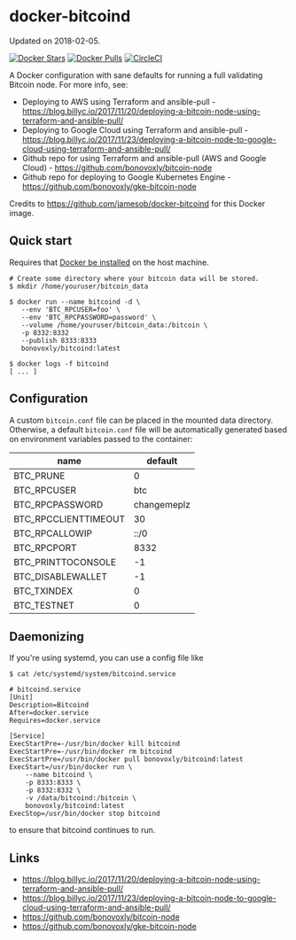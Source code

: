 
# docker-bitcoind

Updated on 2018-02-05.

[![Docker Stars](https://img.shields.io/docker/stars/mdance/bitcoind.svg)](https://hub.docker.com/r/mdance/bitcoind/)
[![Docker Pulls](https://img.shields.io/docker/pulls/mdance/bitcoind.svg)](https://hub.docker.com/r/mdance/bitcoind/)
[![CircleCI](https://circleci.com/gh/bonovoxly/docker-bitcoind/tree/master.svg?style=svg)](https://circleci.com/gh/bonovoxly/docker-bitcoind/tree/master)

A Docker configuration with sane defaults for running a full validating Bitcoin node. For more info, see:

- Deploying to AWS using Terraform and ansible-pull - <https://blog.billyc.io/2017/11/20/deploying-a-bitcoin-node-using-terraform-and-ansible-pull/>
- Deploying to Google Cloud using Terraform and ansible-pull - <https://blog.billyc.io/2017/11/23/deploying-a-bitcoin-node-to-google-cloud-using-terraform-and-ansible-pull/>
- Github repo for using Terraform and ansible-pull (AWS and Google Cloud) - <https://github.com/bonovoxly/bitcoin-node>
- Github repo for deploying to Google Kubernetes Engine - <https://github.com/bonovoxly/gke-bitcoin-node>


Credits to https://github.com/jamesob/docker-bitcoind for this Docker image.

## Quick start

Requires that [Docker be installed](https://docs.docker.com/engine/installation/) on the host machine.

```
# Create some directory where your bitcoin data will be stored.
$ mkdir /home/youruser/bitcoin_data

$ docker run --name bitcoind -d \
   --env 'BTC_RPCUSER=foo' \
   --env 'BTC_RPCPASSWORD=password' \
   --volume /home/youruser/bitcoin_data:/bitcoin \
   -p 8332:8332
   --publish 8333:8333
   bonovoxly/bitcoind:latest

$ docker logs -f bitcoind
[ ... ]
```

## Configuration

A custom `bitcoin.conf` file can be placed in the mounted data directory.
Otherwise, a default `bitcoin.conf` file will be automatically generated based
on environment variables passed to the container:

| name | default |
| ---- | ------- |
| BTC_PRUNE | 0 |
| BTC_RPCUSER | btc |
| BTC_RPCPASSWORD | changemeplz |
| BTC_RPCCLIENTTIMEOUT | 30 |
| BTC_RPCALLOWIP | ::/0 |
| BTC_RPCPORT | 8332 |
| BTC_PRINTTOCONSOLE | -1 |
| BTC_DISABLEWALLET | -1 |
| BTC_TXINDEX | 0 |
| BTC_TESTNET | 0 |


## Daemonizing

If you're using systemd, you can use a config file like

```
$ cat /etc/systemd/system/bitcoind.service

# bitcoind.service
[Unit]
Description=Bitcoind
After=docker.service
Requires=docker.service
 
[Service]
ExecStartPre=-/usr/bin/docker kill bitcoind
ExecStartPre=-/usr/bin/docker rm bitcoind
ExecStartPre=/usr/bin/docker pull bonovoxly/bitcoind:latest
ExecStart=/usr/bin/docker run \
    --name bitcoind \
    -p 8333:8333 \
    -p 8332:8332 \
    -v /data/bitcoind:/bitcoin \
    bonovoxly/bitcoind:latest
ExecStop=/usr/bin/docker stop bitcoind 
```

to ensure that bitcoind continues to run.


## Links

- <https://blog.billyc.io/2017/11/20/deploying-a-bitcoin-node-using-terraform-and-ansible-pull/>
- <https://blog.billyc.io/2017/11/23/deploying-a-bitcoin-node-to-google-cloud-using-terraform-and-ansible-pull/>
- <https://github.com/bonovoxly/bitcoin-node>
- <https://github.com/bonovoxly/gke-bitcoin-node>

